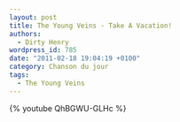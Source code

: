 ```yaml
---
layout: post
title: The Young Veins - Take A Vacation!
authors:
  - Dirty Henry
wordpress_id: 785
date: "2011-02-18 19:04:19 +0100"
category: Chanson du jour
tags:
  - The Young Veins
---
```


{% youtube QhBGWU-GLHc %}
